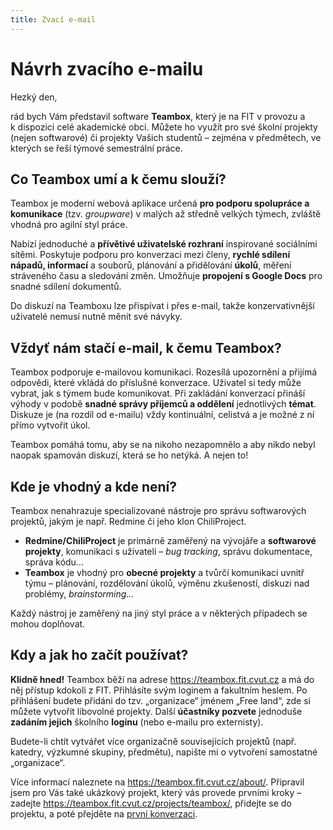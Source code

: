 ```yaml
---
title: Zvací e-mail
---
```


Návrh zvacího e-mailu
=====================

Hezký den,

rád bych Vám představil software **Teambox**, který je na FIT v provozu a k dispozici celé akademické obci. Můžete ho využít pro své školní projekty (nejen softwarové) či projekty Vašich studentů – zejména v předmětech, ve kterých se řeší týmové semestrální práce.



Co Teambox umí a k čemu slouží?
-------------------------------

Teambox je moderní webová aplikace určená **pro podporu spolupráce a komunikace** (tzv. _groupware_) v malých až středně velkých týmech, zvláště vhodná pro agilní styl práce.

Nabízí jednoduché a **přívětivé uživatelské rozhraní** inspirované sociálními sítěmi. Poskytuje podporu pro konverzaci mezi členy, **rychlé sdílení nápadů, informací** a souborů, plánování a přidělování **úkolů**, měření stráveného času a sledování změn. Umožňuje **propojení s Google Docs** pro snadné sdílení dokumentů.

Do diskuzí na Teamboxu lze přispívat i přes e-mail, takže konzervativnější uživatelé nemusí nutně měnit své návyky.



Vždyť nám stačí e-mail, k čemu Teambox?
---------------------------------------

Teambox podporuje e-mailovou komunikaci. Rozesílá upozornění a přijímá odpovědi, které vkládá do příslušné konverzace. Uživatel si tedy může vybrat, jak s týmem bude komunikovat. Při zakládání konverzací přináší výhody v podobě **snadné správy příjemců a oddělení** jednotlivých **témat**. Diskuze je (na rozdíl od e-mailu) vždy kontinuální, celistvá a je možné z ní přímo vytvořit úkol.

Teambox pomáhá tomu, aby se na nikoho nezapomnělo a aby nikdo nebyl naopak spamován diskuzí, která se ho netýká. A nejen to!



Kde je vhodný a kde není?
-------------------------

Teambox nenahrazuje specializované nástroje pro správu softwarových projektů, jakým je např. Redmine či jeho klon ChiliProject.

* **Redmine/ChiliProject** je primárně zaměřený na vývojáře a **softwarové projekty**, komunikaci s uživateli – _bug tracking_, správu dokumentace, správa kódu…
* **Teambox** je vhodný pro **obecné projekty** a tvůrčí komunikaci uvnitř týmu – plánování, rozdělování úkolů, výměnu zkušeností, diskuzi nad problémy, _brainstorming…_

Každý nástroj je zaměřený na jiný styl práce a v některých případech se mohou doplňovat. 



Kdy a jak ho začít používat?
----------------------------

**Klidně hned!** Teambox běží na adrese https://teambox.fit.cvut.cz a má do něj přístup kdokoli z FIT. Přihlásíte svým loginem a fakultním heslem. Po přihlášení budete přidáni do tzv. „organizace“ jménem „Free land“, zde si můžete vytvořit libovolné projekty. Další **účastníky pozvete** jednoduše **zadáním jejich** školního **loginu** (nebo e-mailu pro externisty).

Budete-li chtít vytvářet více organizačně souvisejících projektů (např. katedry, výzkumné skupiny, předmětu), napište mi o vytvoření samostatné „organizace“.

Více informací naleznete na https://teambox.fit.cvut.cz/about/. Připravil jsem pro Vás také ukázkový projekt, který vás provede prvními kroky – zadejte https://teambox.fit.cvut.cz/projects/teambox/, přidejte se do projektu, a poté přejděte na [první konverzaci](https://teambox.fit.cvut.cz/projects/teambox/conversations/63).

